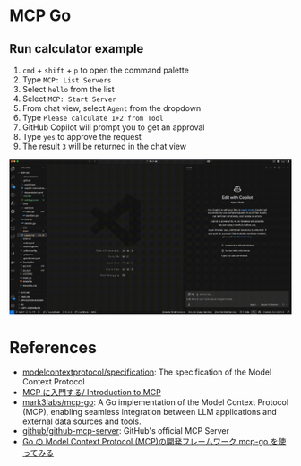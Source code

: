 # MCP Go

## Run calculator example

1. `cmd` + `shift` + `p` to open the command palette
2. Type `MCP: List Servers`
3. Select `hello` from the list
4. Select `MCP: Start Server`
5. From chat view, select `Agent` from the dropdown
6. Type `Please calculate 1+2 from Tool`
7. GitHub Copilot will prompt you to get an approval
8. Type `yes` to approve the request
9. The result `3` will be returned in the chat view

![calculator](./assets/calculator.gif)

# References

- [modelcontextprotocol/specification](https://github.com/modelcontextprotocol/specification): The specification of the Model Context Protocol
- [MCP に入門する/ Introduction to MCP](https://speakerdeck.com/shuntaka/introduction-to-mcp)
- [mark3labs/mcp-go](https://github.com/mark3labs/mcp-go): A Go implementation of the Model Context Protocol (MCP), enabling seamless integration between LLM applications and external data sources and tools.
- [github/github-mcp-server](https://github.com/github/github-mcp-server): GitHub's official MCP Server
- [Go の Model Context Protocol (MCP)の開発フレームワーク mcp-go を使ってみる](https://zenn.dev/uji/articles/try-mpc-development-mcp-go)
